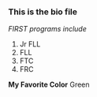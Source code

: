 ### This is the bio file 

*FIRST programs include*

1.  Jr FLL
2.  FLL
3.  FTC
4. FRC

**My Favorite Color** Green
